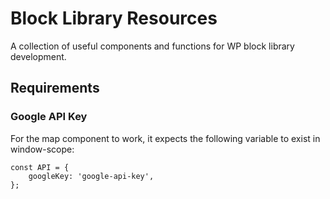 # Block Library Resources
A collection of useful components and functions for WP block library development.

## Requirements

### Google API Key
For the map component to work, it expects the following variable to exist in window-scope:

```
const API = {
    googleKey: 'google-api-key',
};
```